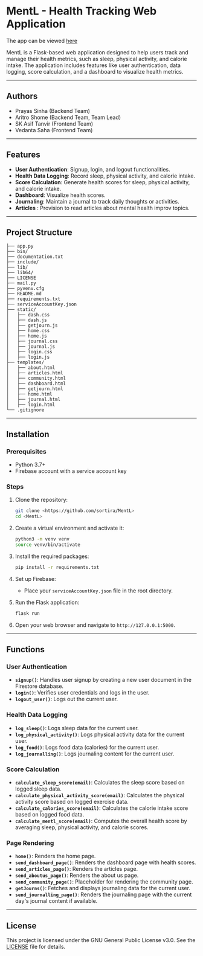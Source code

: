 # MentL - Health Tracking Web Application

The app can be viewed [here](https://mikehawk-mentl.onrender.com/)

MentL is a Flask-based web application designed to help users track and manage their health metrics, such as sleep, physical activity, and calorie intake. The application includes features like user authentication, data logging, score calculation, and a dashboard to visualize health metrics.

---

## Authors

- Prayas Sinha (Backend Team)
- Aritro Shome (Backend Team, Team Lead)
- SK Asif Tanvir (Frontend Team)
- Vedanta Saha (Frontend Team)

---

## Features

- **User Authentication**: Signup, login, and logout functionalities.
- **Health Data Logging**: Record sleep, physical activity, and calorie intake.
- **Score Calculation**: Generate health scores for sleep, physical activity, and calorie intake.
- **Dashboard**: Visualize health scores.
- **Journaling**: Maintain a journal to track daily thoughts or activities.
- **Articles** : Provision to read articles about mental health improv topics.
---

## Project Structure

```
├── app.py
├── bin/
├── documentation.txt
├── include/
├── lib/
├── lib64/
├── LICENSE
├── mail.py
├── pyvenv.cfg
├── README.md
├── requirements.txt
├── serviceAccountKey.json
├── static/
│   ├── dash.css
│   ├── dash.js
│   ├── getjourn.js
│   ├── home.css
│   ├── home.js
│   ├── journal.css
│   ├── journal.js
│   ├── login.css
│   ├── login.js
├── templates/
│   ├── about.html
│   ├── articles.html
│   ├── community.html
│   ├── dashboard.html
│   ├── getjourn.html
│   ├── home.html
│   ├── journal.html
│   ├── login.html
└── .gitignore
```

---

## Installation

### Prerequisites

- Python 3.7+
- Firebase account with a service account key

### Steps

1. Clone the repository:
    ```bash
    git clone <https://github.com/sortira/MentL>
    cd <MentL>
    ```

2. Create a virtual environment and activate it:
    ```bash
    python3 -m venv venv
    source venv/bin/activate
    ```

3. Install the required packages:
    ```bash
    pip install -r requirements.txt
    ```

4. Set up Firebase:
    - Place your `serviceAccountKey.json` file in the root directory.

5. Run the Flask application:
    ```bash
    flask run
    ```

6. Open your web browser and navigate to `http://127.0.0.1:5000`.

---

## Functions

### User Authentication

- **`signup()`**: Handles user signup by creating a new user document in the Firestore database.
- **`login()`**: Verifies user credentials and logs in the user.
- **`logout_user()`**: Logs out the current user.

### Health Data Logging

- **`log_sleep()`**: Logs sleep data for the current user.
- **`log_physical_activity()`**: Logs physical activity data for the current user.
- **`log_food()`**: Logs food data (calories) for the current user.
- **`log_journalling()`**: Logs journaling content for the current user.

### Score Calculation

- **`calculate_sleep_score(email)`**: Calculates the sleep score based on logged sleep data.
- **`calculate_physical_activity_score(email)`**: Calculates the physical activity score based on logged exercise data.
- **`calculate_calories_score(email)`**: Calculates the calorie intake score based on logged food data.
- **`calculate_mentl_score(email)`**: Computes the overall health score by averaging sleep, physical activity, and calorie scores.

### Page Rendering

- **`home()`**: Renders the home page.
- **`send_dashboard_page()`**: Renders the dashboard page with health scores.
- **`send_articles_page()`**: Renders the articles page.
- **`send_aboutus_page()`**: Renders the about us page.
- **`send_community_page()`**: Placeholder for rendering the community page.
- **`getJourns()`**: Fetches and displays journaling data for the current user.
- **`send_journalling_page()`**: Renders the journaling page with the current day's journal content if available.

---

## License

This project is licensed under the GNU General Public License v3.0. See the [LICENSE](LICENSE) file for details.

